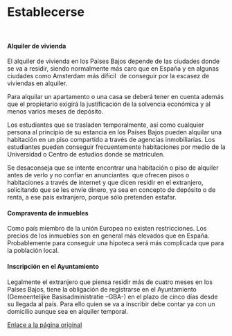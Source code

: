   Establecerse
============

    ​

#### Alquiler de vivienda

El alquiler de vivienda en los Países Bajos depende de las ciudades donde se va a residir, siendo normalmente más caro que en España y en algunas ciudades como Amsterdam más difícil  de conseguir por la escasez de viviendas en alquiler.  
  
Para alquilar un apartamento o una casa se deberá tener en cuenta además que el propietario exigirá la justificación de la solvencia económica y al menos varios meses de depósito.  
  
Los estudiantes que se trasladen temporalmente, así como cualquier persona al principio de su estancia en los Países Bajos pueden alquilar una habitación en un piso compartido a través de agencias inmobiliarias. Los estudiantes pueden conseguir frecuentemente habitaciones por medio de la Universidad o Centro de estudios donde se matriculen.  
  
Se desaconseja que se intente encontrar una habitación o piso de alquiler antes de verlo y no confiar en anunciantes  que ofrecen pisos o habitaciones a través de internet y que dicen residir en el extranjero, solicitando que se les envíe dinero, ya sea en concepto de depósito o de renta, a ese país extranjero, porque sólo pretenden estafar.  
  


#### Compraventa de inmuebles

Como país miembro de la unión Europea no existen restricciones. Los precios de los inmuebles son en general más elevados que en España. Probablemente para conseguir una hipoteca será más complicada que para la población local.  
  


#### Inscripción en el Ayuntamiento

Legalmente el extranjero que piensa residir más de cuatro meses en los Países Bajos, tiene la obligación de registrarse en el Ayuntamiento (Gemeentelijke Basisadministratie –GBA-) en el plazo de cinco días desde su llegada al país. Para ello quien se va a inscribir debe contar ya con un domicilio aunque sea en alquiler temporal.

   [Enlace a la página original](https://www.exteriores.gob.es/Consulados/amsterdam/es/ViajarA/Paginas/Establecerse.aspx)